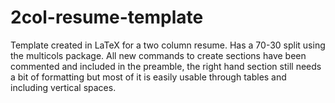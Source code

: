 # 2col-resume-template
 
Template created in LaTeX for a two column resume. Has a 70-30 split using the multicols package. All new commands to create sections have been commented and included in the preamble, the right hand section still needs a bit of formatting but most of it is easily usable through tables and including vertical spaces.
